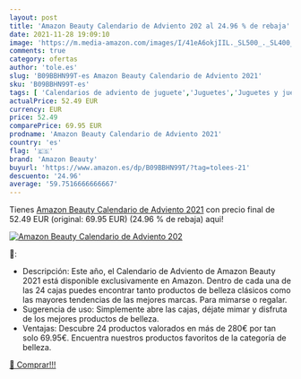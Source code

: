 ```yaml
---
layout: post
title: 'Amazon Beauty Calendario de Adviento 202 al 24.96 % de rebaja'
date: 2021-11-28 19:09:10
image: 'https://m.media-amazon.com/images/I/41eA6okjIIL._SL500_._SL400_.jpg'
comments: true
category: ofertas
author: 'tole.es'
slug: 'B09BBHN99T-es Amazon Beauty Calendario de Adviento 2021'
sku: 'B09BBHN99T-es'
tags: [ 'Calendarios de adviento de juguete','Juguetes','Juguetes y juegos','adviento','amazon beauty', ]
actualPrice: 52.49 EUR
currency: EUR
price: 52.49
comparePrice: 69.95 EUR
prodname: 'Amazon Beauty Calendario de Adviento 2021'
country: 'es'
flag: '🇪🇸'
brand: 'Amazon Beauty'
buyurl: 'https://www.amazon.es/dp/B09BBHN99T/?tag=tolees-21'
descuento: '24.96'
average: '59.7516666666667'
---
```


Tienes [Amazon Beauty Calendario de Adviento 2021](https://www.amazon.es/dp/B09BBHN99T/?tag=tolees-21) con precio final de  52.49 EUR (original: 69.95 EUR) (24.96 %  de rebaja) aqui!

[![Amazon Beauty Calendario de Adviento 202](https://m.media-amazon.com/images/I/41eA6okjIIL._SL500_._SL400_.jpg)](https://www.amazon.es/dp/B09BBHN99T/?tag=tolees-21)

🔎:

- Descripción: Este año, el Calendario de Adviento de Amazon Beauty 2021 está disponible exclusivamente en Amazon. Dentro de cada una de las 24 cajas puedes encontrar tanto productos de belleza clásicos como las mayores tendencias de las mejores marcas. Para mimarse o regalar.
- Sugerencia de uso: Simplemente abre las cajas, déjate mimar y disfruta de los mejores productos de belleza.
- Ventajas: Descubre 24 productos valorados en más de 280€ por tan solo 69.95€. Encuentra nuestros productos favoritos de la categoría de belleza.

[🛒 Comprar!!!](https://www.amazon.es/dp/B09BBHN99T/?tag=tolees-21)
